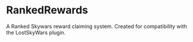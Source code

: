 # RankedRewards
A Ranked Skywars reward claiming system. Created for compatibility with the LostSkyWars plugin.
